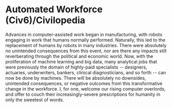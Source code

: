 # Automated Workforce (Civ6)/Civilopedia

Advances in computer-assisted work began in manufacturing, with robots engaging in work that humans normally performed. Naturally, this led to the replacement of humans by robots in many industries. There were absolutely no unintended consequences from this event, nor are there any impacts still reverberating through the political and economic world. Now, with the proliferation of machine learning and big data, many analytical jobs that were previously the domain of highly-paid specialists -- designers, actuaries, underwriters, bankers, clinical diagnosticians, and so forth -- can now be done by machines. There will be absolutely no downsides, unintended consequences, or negative outcomes from this transformative change in the workforce. I, for one, welcome our rising computer overlords, and offer to couch their increasingly-severe prescriptions for humanity in only the sweetest of words.
